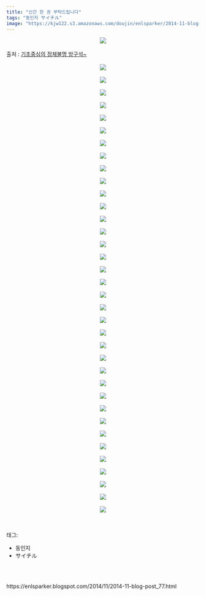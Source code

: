 ```yaml
---
title: "신간 한 권 부탁드립니다"
tags: "동인지 サイチル"
image: "https://kjw122.s3.amazonaws.com/doujin/enlsparker/2014-11-blog-post_77/001.jpg"
---
```

<div class="article">
<div class="post-body entry-content" id="post-body-6698595529262046429" itemprop="description articleBody">
<div class="separator" style="clear: both; text-align: center;">
<img src="{{ site.imgserver5 }}/enlsparker/2014-11-blog-post_77/001.jpg"/></div>
<br/>
<a name="more"></a>출처 : <a href="http://blog.naver.com/kuilooo/30171687612">기초중심의 정체불명 방구석~</a><br/>
<br/>
<div class="separator" style="clear: both; text-align: center;">
<img src="{{ site.imgserver5 }}/enlsparker/2014-11-blog-post_77/002.jpg"/></div>
<br/>
<div class="separator" style="clear: both; text-align: center;">
<img src="{{ site.imgserver5 }}/enlsparker/2014-11-blog-post_77/003.jpg"/></div>
<br/>
<div class="separator" style="clear: both; text-align: center;">
<img src="{{ site.imgserver5 }}/enlsparker/2014-11-blog-post_77/004.jpg"/></div>
<br/>
<div class="separator" style="clear: both; text-align: center;">
<img src="{{ site.imgserver5 }}/enlsparker/2014-11-blog-post_77/005.jpg"/></div>
<br/>
<div class="separator" style="clear: both; text-align: center;">
<img src="{{ site.imgserver5 }}/enlsparker/2014-11-blog-post_77/006.jpg"/></div>
<br/>
<div class="separator" style="clear: both; text-align: center;">
<img src="{{ site.imgserver5 }}/enlsparker/2014-11-blog-post_77/007.jpg"/></div>
<br/>
<div class="separator" style="clear: both; text-align: center;">
<img src="{{ site.imgserver5 }}/enlsparker/2014-11-blog-post_77/008.jpg"/></div>
<br/>
<div class="separator" style="clear: both; text-align: center;">
<img src="{{ site.imgserver5 }}/enlsparker/2014-11-blog-post_77/009.jpg"/></div>
<br/>
<div class="separator" style="clear: both; text-align: center;">
<img src="{{ site.imgserver5 }}/enlsparker/2014-11-blog-post_77/010.jpg"/></div>
<br/>
<div class="separator" style="clear: both; text-align: center;">
<img src="{{ site.imgserver5 }}/enlsparker/2014-11-blog-post_77/011.jpg"/></div>
<br/>
<div class="separator" style="clear: both; text-align: center;">
<img src="{{ site.imgserver5 }}/enlsparker/2014-11-blog-post_77/012.jpg"/></div>
<br/>
<div class="separator" style="clear: both; text-align: center;">
<img src="{{ site.imgserver5 }}/enlsparker/2014-11-blog-post_77/013.jpg"/></div>
<br/>
<div class="separator" style="clear: both; text-align: center;">
<img src="{{ site.imgserver5 }}/enlsparker/2014-11-blog-post_77/014.jpg"/></div>
<br/>
<div class="separator" style="clear: both; text-align: center;">
<img src="{{ site.imgserver5 }}/enlsparker/2014-11-blog-post_77/015.jpg"/></div>
<br/>
<div class="separator" style="clear: both; text-align: center;">
<img src="{{ site.imgserver5 }}/enlsparker/2014-11-blog-post_77/016.jpg"/></div>
<br/>
<div class="separator" style="clear: both; text-align: center;">
<img src="{{ site.imgserver5 }}/enlsparker/2014-11-blog-post_77/017.jpg"/></div>
<br/>
<div class="separator" style="clear: both; text-align: center;">
<img src="{{ site.imgserver5 }}/enlsparker/2014-11-blog-post_77/018.jpg"/></div>
<br/>
<div class="separator" style="clear: both; text-align: center;">
<img src="{{ site.imgserver5 }}/enlsparker/2014-11-blog-post_77/019.jpg"/></div>
<br/>
<div class="separator" style="clear: both; text-align: center;">
<img src="{{ site.imgserver5 }}/enlsparker/2014-11-blog-post_77/020.jpg"/></div>
<br/>
<div class="separator" style="clear: both; text-align: center;">
<img src="{{ site.imgserver5 }}/enlsparker/2014-11-blog-post_77/021.jpg"/></div>
<br/>
<div class="separator" style="clear: both; text-align: center;">
<img src="{{ site.imgserver5 }}/enlsparker/2014-11-blog-post_77/022.jpg"/></div>
<br/>
<div class="separator" style="clear: both; text-align: center;">
<img src="{{ site.imgserver5 }}/enlsparker/2014-11-blog-post_77/023.jpg"/></div>
<br/>
<div class="separator" style="clear: both; text-align: center;">
<img src="{{ site.imgserver5 }}/enlsparker/2014-11-blog-post_77/024.jpg"/></div>
<br/>
<div class="separator" style="clear: both; text-align: center;">
<img src="{{ site.imgserver5 }}/enlsparker/2014-11-blog-post_77/025.jpg"/></div>
<br/>
<div class="separator" style="clear: both; text-align: center;">
<img src="{{ site.imgserver5 }}/enlsparker/2014-11-blog-post_77/026.jpg"/></div>
<br/>
<div class="separator" style="clear: both; text-align: center;">
<img src="{{ site.imgserver5 }}/enlsparker/2014-11-blog-post_77/027.jpg"/></div>
<br/>
<div class="separator" style="clear: both; text-align: center;">
<img src="{{ site.imgserver5 }}/enlsparker/2014-11-blog-post_77/028.jpg"/></div>
<br/>
<div class="separator" style="clear: both; text-align: center;">
<img src="{{ site.imgserver5 }}/enlsparker/2014-11-blog-post_77/029.jpg"/></div>
<br/>
<div class="separator" style="clear: both; text-align: center;">
<img src="{{ site.imgserver5 }}/enlsparker/2014-11-blog-post_77/030.jpg"/></div>
<br/>
<div class="separator" style="clear: both; text-align: center;">
<img src="{{ site.imgserver5 }}/enlsparker/2014-11-blog-post_77/031.jpg"/></div>
<br/>
<div class="separator" style="clear: both; text-align: center;">
<img src="{{ site.imgserver5 }}/enlsparker/2014-11-blog-post_77/032.jpg"/></div>
<br/>
<div class="separator" style="clear: both; text-align: center;">
<img src="{{ site.imgserver5 }}/enlsparker/2014-11-blog-post_77/033.jpg"/></div>
<br/>
<div class="separator" style="clear: both; text-align: center;">
<img src="{{ site.imgserver5 }}/enlsparker/2014-11-blog-post_77/034.jpg"/></div>
<br/>
<div class="separator" style="clear: both; text-align: center;">
<img src="{{ site.imgserver5 }}/enlsparker/2014-11-blog-post_77/035.jpg"/></div>
<br/>
<div class="separator" style="clear: both; text-align: center;">
<img src="{{ site.imgserver5 }}/enlsparker/2014-11-blog-post_77/036.jpg"/></div>
<br/>
<div class="separator" style="clear: both; text-align: center;">
<img src="{{ site.imgserver5 }}/enlsparker/2014-11-blog-post_77/037.jpg"/></div>
<br/>
<div style="clear: both;"></div>
</div></div><br/>
<div class="tagTrail">
<p>태그: </p>
<ul>
<li>동인지</li>
<li>サイチル</li>
</ul>
</div><br/>

<br/>
<p id="refer">https://enlsparker.blogspot.com/2014/11/2014-11-blog-post_77.html</p>
<br/>

